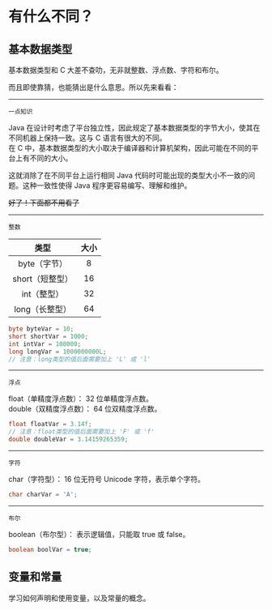 # 有什么不同？

## 基本数据类型

基本数据类型和 C 大差不查叻，无非就整数、浮点数、字符和布尔。

而且即使靠猜，也能猜出是什么意思。所以先来看看：

---

`一点知识`

Java 在设计时考虑了平台独立性，因此规定了基本数据类型的字节大小，使其在不同机器上保持一致。这与 C 语言有很大的不同。  
在 C 中，基本数据类型的大小取决于编译器和计算机架构，因此可能在不同的平台上有不同的大小。

这就消除了在不同平台上运行相同 Java 代码时可能出现的类型大小不一致的问题。这种一致性使得 Java 程序更容易编写、理解和维护。

~~好了！下面都不用看了~~

---

`整数`

|      类型       | 大小 |
| :-------------: | :--: |
|  byte（字节）   |  8   |
| short（短整型） |  16  |
|   int（整型）   |  32  |
| long（长整型）  |  64  |

```java
byte byteVar = 10;
short shortVar = 1000;
int intVar = 100000;
long longVar = 1000000000L;
// 注意：long类型的值后面需要加上 'L' 或 'l'
```

---

`浮点`

float（单精度浮点数）： 32 位单精度浮点数。  
double（双精度浮点数）： 64 位双精度浮点数。

```java
float floatVar = 3.14f;
// 注意：float类型的值后面需要加上 'F' 或 'f'
double doubleVar = 3.14159265359;
```

---

`字符`

char（字符型）： 16 位无符号 Unicode 字符，表示单个字符。

```java
char charVar = 'A';
```

---

`布尔`

boolean（布尔型）： 表示逻辑值，只能取 true 或 false。

```java
boolean boolVar = true;
```

## 变量和常量

学习如何声明和使用变量，以及常量的概念。
